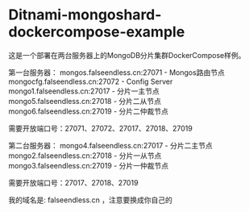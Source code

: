 # Ditnami-mongoshard-dockercompose-example
这是一个部署在两台服务器上的MongoDB分片集群DockerCompose样例。

第一台服务器：
mongos.falseendless.cn:27071 - Mongos路由节点
mongocfg.falseendless.cn:27072 - Config Server
mongo1.falseendless.cn:27017 - 分片一主节点
mongo5.falseendless.cn:27018 - 分片二从节点
mongo6.falseendless.cn:27019 - 分片二仲裁节点

需要开放端口号：27071、27072、27017、27018、27019

第二台服务器：
mongo4.falseendless.cn:27017 - 分片二主节点
mongo2.falseendless.cn:27018 - 分片一从节点
mongo3.falseendless.cn:27019 - 分片一仲裁节点

需要开放端口号：27017、27018、27019

我的域名是: falseendless.cn ，注意要换成你自己的
